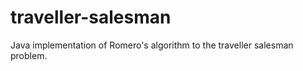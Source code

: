 traveller-salesman
==================

Java implementation of Romero's algorithm to the traveller salesman problem.
